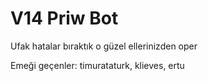 # V14 Priw Bot
 Ufak hatalar bıraktık o güzel ellerinizden oper 

 Emeği geçenler: timurataturk, klieves, ertu
